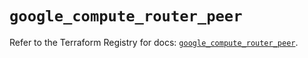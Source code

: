 # `google_compute_router_peer`

Refer to the Terraform Registry for docs: [`google_compute_router_peer`](https://registry.terraform.io/providers/hashicorp/google/6.43.0/docs/resources/compute_router_peer).
